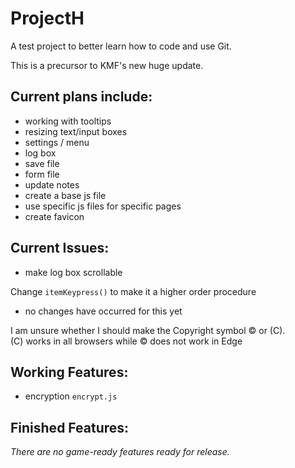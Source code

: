 # ProjectH
A test project to better learn how to code and use Git.

This is a precursor to KMF's new huge update.

## Current plans include:
- working with tooltips
- resizing text/input boxes
- settings / menu
- log box
- save file
- form file
- update notes
- create a base js file
- use specific js files for specific pages
- create favicon

## Current Issues:

- make log box scrollable

Change `itemKeypress()` to make it a higher order procedure
- no changes have occurred for this yet

I am unsure whether I should make the Copyright symbol © or (C).  
(C) works in all browsers while © does not work in Edge

## Working Features:
- encryption `encrypt.js`

## Finished Features:

*There are no game-ready features ready for release.*
